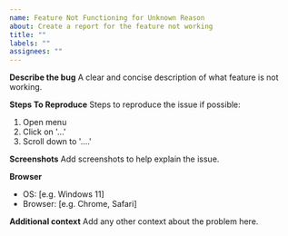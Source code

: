 ```yaml
---
name: Feature Not Functioning for Unknown Reason
about: Create a report for the feature not working
title: ""
labels: ""
assignees: ""
---
```


**Describe the bug**
A clear and concise description of what feature is not working.

**Steps To Reproduce**
Steps to reproduce the issue if possible:

1. Open menu
2. Click on '...'
3. Scroll down to '....'

**Screenshots**
Add screenshots to help explain the issue.

**Browser**

- OS: [e.g. Windows 11]
- Browser: [e.g. Chrome, Safari]

**Additional context**
Add any other context about the problem here.
